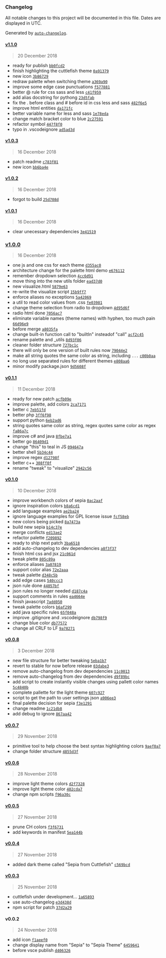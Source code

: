 ### Changelog

All notable changes to this project will be documented in this file. Dates are displayed in UTC.

Generated by [`auto-changelog`](https://github.com/CookPete/auto-changelog).

#### [v1.1.0](https://github.com/ZYinMD/sepia/compare/v1.0.3...v1.1.0)

> 20 December 2018

- ready for publish [`bb0fcd2`](https://github.com/ZYinMD/sepia/commit/bb0fcd2cc32ee02bfddadd6237e394b7a70de603)
- finish highlighting the cuttlefish theme [`0a91379`](https://github.com/ZYinMD/sepia/commit/0a91379dca858857442e0c51360b4caff79bd1ae)
- new icon [`3b86729`](https://github.com/ZYinMD/sepia/commit/3b8672910ce8e506ff6d0f7d6e44225aa1edcb54)
- redraw palette when switching theme [`a369a90`](https://github.com/ZYinMD/sepia/commit/a369a9098419fccca5868dc3707f0abb3e1dbae7)
- improve some edge case punctuations [`f577881`](https://github.com/ZYinMD/sepia/commit/f577881964c7fd33d78bacc8dff2720a00db9cba)
- better @ rule for css sass and less [`c41f959`](https://github.com/ZYinMD/sepia/commit/c41f9591f2e4fcd943a2439b28a13a891021b322)
- add alias docstring for pythong [`23d5fab`](https://github.com/ZYinMD/sepia/commit/23d5fab32e91a33b010057f4b10d26c6d7055adb)
- fix the . before class and # before id in css less and sass [`482f6e5`](https://github.com/ZYinMD/sepia/commit/482f6e5a0b30f7fdc51e11763b96d1fa4bc3f0d9)
- improve html entities [`da171fc`](https://github.com/ZYinMD/sepia/commit/da171fcbbc29bb15b8dd4730d7ea7de1a1aedc8a)
- better variable name for less and sass [`1e78eda`](https://github.com/ZYinMD/sepia/commit/1e78eda3b227c8af6db2814e7b0fd3c10fca7b95)
- change match bracket color to blue [`2c27591`](https://github.com/ZYinMD/sepia/commit/2c275916d2221b764997caa556ce10041e8d4219)
- refactor <?php?> symbol [`447f8f0`](https://github.com/ZYinMD/sepia/commit/447f8f049a2dee4c78287f3543fd0baa303c16c8)
- typo in .vscodeignore [`ad5ad3d`](https://github.com/ZYinMD/sepia/commit/ad5ad3dff6aebdda4e08a280cf330f8ae090cef3)

#### [v1.0.3](https://github.com/ZYinMD/sepia/compare/v1.0.2...v1.0.3)

> 16 December 2018

- patch readme [`c783f01`](https://github.com/ZYinMD/sepia/commit/c783f0186bf936bbbbd4f53ca6878cbf489ee4bb)
- new icon [`bb6ba4e`](https://github.com/ZYinMD/sepia/commit/bb6ba4e273f8192a7ec529a97634288db20aed26)

#### [v1.0.2](https://github.com/ZYinMD/sepia/compare/v1.0.1...v1.0.2)

> 16 December 2018

- forgot to build [`25d708d`](https://github.com/ZYinMD/sepia/commit/25d708de990f991f0e872dd1a1ebd17d0a975958)

#### [v1.0.1](https://github.com/ZYinMD/sepia/compare/v1.0.0...v1.0.1)

> 16 December 2018

- clear unecessary dependencies [`3e41519`](https://github.com/ZYinMD/sepia/commit/3e4151931f802ceb4990cad4d07d7a6f74711484)

### [v1.0.0](https://github.com/ZYinMD/sepia/compare/v0.1.1...v1.0.0)

> 16 December 2018

- one js and one css for each theme [`d355ac0`](https://github.com/ZYinMD/sepia/commit/d355ac0d6a88eebdab126f7bc250b89d01259d37)
- architecture change for the palette html demo [`e676112`](https://github.com/ZYinMD/sepia/commit/e676112bbf77eedef01adad8be09e717b86208b7)
- remember dropdown selection [`4cc6d91`](https://github.com/ZYinMD/sepia/commit/4cc6d913370832e8f204a81402addb0df52b1b28)
- move thing into the new utils folder [`ead37d0`](https://github.com/ZYinMD/sepia/commit/ead37d07a724e293bb4f96ff8223521ef40e1aff)
- new visualize.html [`5879e63`](https://github.com/ZYinMD/sepia/commit/5879e63527685f42a3d10125e98d12ee0e7a0886)
- re-write the visualize script [`15b9ff7`](https://github.com/ZYinMD/sepia/commit/15b9ff7b3808e1d4905b6cb2c74b019441537272)
- enforce aliases no exceptions [`5a42069`](https://github.com/ZYinMD/sepia/commit/5a42069155b0773bef983577320770e75db498c2)
- a util to read color values from .css [`fe03981`](https://github.com/ZYinMD/sepia/commit/fe039815419e442f8f51559dc11656f9e099b150)
- change theme selection from radio to dropdown [`4d95d6f`](https://github.com/ZYinMD/sepia/commit/4d95d6f6bd1b84db848018a45aaec80ec20b520b)
- radio html done [`7056ac7`](https://github.com/ZYinMD/sepia/commit/7056ac7034281e0dd5786f4fd3a2ee15d50aec72)
- eliminate variable names (theme names) with hyphen, too much pain [`66d96e9`](https://github.com/ZYinMD/sepia/commit/66d96e9dcd44cb6ab7058ce9e8248c48a41ce704)
- before merge [`a8035fa`](https://github.com/ZYinMD/sepia/commit/a8035faf8df8c8b4d397541dc6df8e721bb0f722)
- change built-in function call to "builtIn" insteadof "call" [`acf2c45`](https://github.com/ZYinMD/sepia/commit/acf2c45ee677ec6fada118c124390de5b4c7d67a)
- rename palette and _utils [`8d93f06`](https://github.com/ZYinMD/sepia/commit/8d93f064f75bc189a925b55e29c0c8d1c6f79a16)
- cleaner folder structure [`727bc1c`](https://github.com/ZYinMD/sepia/commit/727bc1c48387b17832dbfc67a624abdd05550675)
- there will only be one version of built rules now [`79044e2`](https://github.com/ZYinMD/sepia/commit/79044e2837a3cd7c65c639408679eb93704f2155)
- make all string quotes the same color as string, including `...` [`c00b0aa`](https://github.com/ZYinMD/sepia/commit/c00b0aa84bc978f588a8115e68beda85e3f2a90d)
- no long use separated rules for different themes [`e808aa6`](https://github.com/ZYinMD/sepia/commit/e808aa64e40082f6084f9209c1df8a4743eb899a)
- minor modify package.json [`9d5608f`](https://github.com/ZYinMD/sepia/commit/9d5608f0c45646822aaf50ff7e715bd5de680b48)

#### [v0.1.1](https://github.com/ZYinMD/sepia/compare/v0.1.0...v0.1.1)

> 11 December 2018

- ready for new patch [`acfb09e`](https://github.com/ZYinMD/sepia/commit/acfb09e94d2e0d03bed5a6167eb4ca07ecd5f7ed)
- improve palette, add colors [`2ca7171`](https://github.com/ZYinMD/sepia/commit/2ca71715585a794c1168c9a7e1b1050239f08cf5)
- better c [`7eb51fd`](https://github.com/ZYinMD/sepia/commit/7eb51fd98cbbdd4d069a281af39798b53d62ffdd)
- better php [`3ff6f98`](https://github.com/ZYinMD/sepia/commit/3ff6f9806961abd1770e261184bc49a4dea9dda9)
- support python [`6eb2ad6`](https://github.com/ZYinMD/sepia/commit/6eb2ad6f7ab6e05870a7dea94fe8ff8e6dade338)
- string quotes same color as string, regex quotes same color as regex [`fa86a7c`](https://github.com/ZYinMD/sepia/commit/fa86a7c2f3d06e4cd49f1c46b17e347703eebd6f)
- improve c# and java [`8fbe7a1`](https://github.com/ZYinMD/sepia/commit/8fbe7a10eab3237dde4921d92bdb7d9484ccf718)
- better go [`86409d1`](https://github.com/ZYinMD/sepia/commit/86409d1650e56fe36eb84ae6146680a67bbc9750)
- change "this" to teal in JS [`094647a`](https://github.com/ZYinMD/sepia/commit/094647a2048f6d3173ea965d9ebd69671cb13ff9)
- better shell [`5b34c44`](https://github.com/ZYinMD/sepia/commit/5b34c442c80f7bb18350fa3a2a256b4998e361fa)
- improve regex [`d12798f`](https://github.com/ZYinMD/sepia/commit/d12798f62d8d4277fd3a208a6fa0e1c5b117d97c)
- better c++ [`308ff0f`](https://github.com/ZYinMD/sepia/commit/308ff0ff94a3b67e66ac44c24f379ddd376b82f5)
- rename "tweak" to "visualize" [`2942c56`](https://github.com/ZYinMD/sepia/commit/2942c56b74872344c8cd08f0d9a460611a364dd2)

#### [v0.1.0](https://github.com/ZYinMD/sepia/compare/v0.0.8...v0.1.0)

> 10 December 2018

- improve workbench colors of sepia [`0ac2aaf`](https://github.com/ZYinMD/sepia/commit/0ac2aafab52bd6463214963add64b3b06feaf88b)
- ignore inspiration colors [`b8a6cd1`](https://github.com/ZYinMD/sepia/commit/b8a6cd1c69cbcfd24bf9b907e6aa3da5551fffd1)
- add language examples [`ae2ba24`](https://github.com/ZYinMD/sepia/commit/ae2ba24efd179a753c65a569cc6bb7aae1614316)
- ignore language examples for GPL license issue [`fcf58eb`](https://github.com/ZYinMD/sepia/commit/fcf58ebff8aab44608b8c68f42c16fe0ee11bf02)
- new colors being picked [`8a7473a`](https://github.com/ZYinMD/sepia/commit/8a7473acca1ee324f71af2999b458b725cd56daf)
- build new sepia [`b14c37e`](https://github.com/ZYinMD/sepia/commit/b14c37e2e71a77b9553e818f3e241e09ba323cc7)
- merge conflicts [`ed13ae2`](https://github.com/ZYinMD/sepia/commit/ed13ae2488f476677ac5f9173b28658be19825fe)
- refactor palette [`f209892`](https://github.com/ZYinMD/sepia/commit/f209892effcf47f00b77980b4e7b55c60188b13a)
- ready to ship next patch [`3ba6518`](https://github.com/ZYinMD/sepia/commit/3ba65182102c09503bb9df2d9fa1087786492eaa)
- add auto-changelog to dev dependencies [`a8f3f37`](https://github.com/ZYinMD/sepia/commit/a8f3f3791363e9f7edcc7634f7edbd21349cf600)
- finish html css and jsx [`21c061d`](https://github.com/ZYinMD/sepia/commit/21c061dcd78a4cc1f34d1b6fa162500f0c99da6a)
- tweak plette [`805c89a`](https://github.com/ZYinMD/sepia/commit/805c89a6a19b93fbc7efbcd78dcfe7286e798da2)
- enforce aliases [`3a07819`](https://github.com/ZYinMD/sepia/commit/3a078195d97507131352a5fe11286b5c491cb412)
- support color alias [`72e2aaa`](https://github.com/ZYinMD/sepia/commit/72e2aaa30853f99481b6a1fcf15a27a5de440bff)
- tweak palette [`d348c5b`](https://github.com/ZYinMD/sepia/commit/d348c5b327a2df26f5239a095e21841057e959ac)
- add edge cases [`540ccc3`](https://github.com/ZYinMD/sepia/commit/540ccc385796f65ab3bacd7188fbf4832860a673)
- json rule done [`44057bf`](https://github.com/ZYinMD/sepia/commit/44057bf1b6514f6c9cffc40919d3cb0a7f7d5f9b)
- json rules no longer needed [`d187c4a`](https://github.com/ZYinMD/sepia/commit/d187c4a216516212c38c65b936a72fd71bc9c4da)
- support comments in rules [`ea4664e`](https://github.com/ZYinMD/sepia/commit/ea4664e73603385914e840c957f1450fb4abb2d9)
- finish javascript [`7add050`](https://github.com/ZYinMD/sepia/commit/7add050875b9d9c340cbdc6533e900404a89d679)
- tweak palette colors [`b6af299`](https://github.com/ZYinMD/sepia/commit/b6af299e9abe6c449f118cca9f477d9c41c041a6)
- add java specific rules [`65f048a`](https://github.com/ZYinMD/sepia/commit/65f048a22c2c3329bea65cd3a61497a7db1a85ee)
- improve .gitignore and .vscodeignore [`db798f9`](https://github.com/ZYinMD/sepia/commit/db798f9732657ca631a62096248080a465e2e674)
- change blue color [`db77572`](https://github.com/ZYinMD/sepia/commit/db77572e4dd73199cbcef21b16c08c381825224b)
- change all CRLF to LF [`9a78271`](https://github.com/ZYinMD/sepia/commit/9a782717d44bd2d94b9c703097b9e1463616f16c)

#### [v0.0.8](https://github.com/ZYinMD/sepia/compare/v0.0.7...v0.0.8)

> 3 December 2018

- new file structure for better tweaking [`5eba1b7`](https://github.com/ZYinMD/sepia/commit/5eba1b7ac860884544d146a5770bfe2543e9835e)
- revert to stable for now before release [`03dabe3`](https://github.com/ZYinMD/sepia/commit/03dabe39cecba2fa74245b5b95eb78da4eb603f5)
- remove auto-changelog from dev dependencies [`11c0013`](https://github.com/ZYinMD/sepia/commit/11c00139057be88b36b7591fa5d884fa514c98fd)
- remove auto-changelog from dev dependencies [`d9f89bc`](https://github.com/ZYinMD/sepia/commit/d9f89bcf04387bc75d70ad920770da634019a480)
- add script to create instantly visible changes using pallett color names [`5c4840b`](https://github.com/ZYinMD/sepia/commit/5c4840b0f13802da20369dd936e820931bdba8a7)
- complete pallette for the light theme [`607c927`](https://github.com/ZYinMD/sepia/commit/607c9271b55a5cef6fa00df711e2627c30091e9c)
- script to get the path to user settings json [`a906ee3`](https://github.com/ZYinMD/sepia/commit/a906ee3b7cc13da070ce8e6a98e89fbed3db1234)
- final palette decision for sepia [`f3e1291`](https://github.com/ZYinMD/sepia/commit/f3e1291a248e6c67842c69cbb0c06ed23e9938f3)
- change readme [`1c21db8`](https://github.com/ZYinMD/sepia/commit/1c21db83bf43c7fbd45e4b8f12d2241ce2dc5057)
- add debug to ignore [`867aa42`](https://github.com/ZYinMD/sepia/commit/867aa421b477f478395ffa899f23f72ae9bea0ad)

#### [v0.0.7](https://github.com/ZYinMD/sepia/compare/v0.0.6...v0.0.7)

> 29 November 2018

- primitive tool to help choose the best syntax highlighting colors [`9aef0a7`](https://github.com/ZYinMD/sepia/commit/9aef0a7c539c3363c321046d54c3eff05a442a85)
- change folder structure [`4855d3f`](https://github.com/ZYinMD/sepia/commit/4855d3fd564e68dd17f4cc67f1844f0314a8772a)

#### [v0.0.6](https://github.com/ZYinMD/sepia/compare/v0.0.5...v0.0.6)

> 28 November 2018

- improve light theme colors [`d2f7328`](https://github.com/ZYinMD/sepia/commit/d2f73287550dc05c044b304c787c44b8babe4e03)
- improve light theme color [`402cda7`](https://github.com/ZYinMD/sepia/commit/402cda7fa07bd1c76f48ac6c0dd61ffe836d8c2c)
- change npm scripts [`f96a30c`](https://github.com/ZYinMD/sepia/commit/f96a30c833a4deb73334e63c25cd19f4ce92e6da)

#### [v0.0.5](https://github.com/ZYinMD/sepia/compare/v0.0.4...v0.0.5)

> 27 November 2018

- prune CH colors [`f3f6731`](https://github.com/ZYinMD/sepia/commit/f3f673176794fab224019f49c1b765d73f2994bb)
- add keywords in manifest [`5ea144b`](https://github.com/ZYinMD/sepia/commit/5ea144be163f3f2e59c54204ebf7723dbc6f4537)

#### [v0.0.4](https://github.com/ZYinMD/sepia/compare/v0.0.3...v0.0.4)

> 27 November 2018

- added dark theme called "Sepia from Cuttlefish" [`c569bcd`](https://github.com/ZYinMD/sepia/commit/c569bcd83d1a0886149c8d4392b1f92edbc31e4f)

#### [v0.0.3](https://github.com/ZYinMD/sepia/compare/v0.0.2...v0.0.3)

> 25 November 2018

- cuttlefish under development... [`1a65893`](https://github.com/ZYinMD/sepia/commit/1a65893169b7e243ef6eb595d1fd19b7023477e9)
- use auto-changelog [`e3d438d`](https://github.com/ZYinMD/sepia/commit/e3d438dba4d7c825056d4d5414cad990e5b7a80b)
- npm script for patch [`37d2a29`](https://github.com/ZYinMD/sepia/commit/37d2a29485a1a7586a0bef0b8345e18a2784e63b)

#### v0.0.2

> 24 November 2018

- add icon [`f1aeef0`](https://github.com/ZYinMD/sepia/commit/f1aeef078d7a207946ad91f154dc0a791a332fda)
- change display name from "Sepia" to "Sepia Theme" [`6459641`](https://github.com/ZYinMD/sepia/commit/6459641b2c074d0b8e6b119910e922b7483e4437)
- before vsce publish [`d406326`](https://github.com/ZYinMD/sepia/commit/d40632680a6e60443c2b0f5e20c4e965780d35b6)

